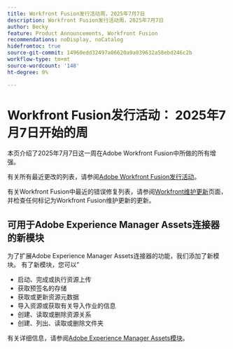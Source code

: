 ```yaml
---
title: Workfront Fusion发行活动周，2025年7月7日
description: Workfront Fusion发行活动周，2025年7月7日
author: Becky
feature: Product Announcements, Workfront Fusion
recommendations: noDisplay, noCatalog
hidefromtoc: true
source-git-commit: 14960edd32497a06620a9a039632a58ebd246c2b
workflow-type: tm+mt
source-wordcount: '148'
ht-degree: 0%

---
```


# Workfront Fusion发行活动： 2025年7月7日开始的周

本页介绍了2025年7月7日这一周在Adobe Workfront Fusion中所做的所有增强。

有关所有最近更改的列表，请参阅[Adobe Workfront Fusion发行活动](/help/workfront-fusion/fusion-product-releases/fusion-release-activity.md)。

有关Workfront Fusion中最近的错误修复列表，请参阅[Workfront维护更新](https://experienceleague.adobe.com/zh-hans/docs/workfront-known-issues/releases/current-updates)页面，并检查任何标记为Workfront Fusion维护更新的更新。

## 可用于Adobe Experience Manager Assets连接器的新模块

为了扩展Adobe Experience Manager Assets连接器的功能，我们添加了新模块。 有了新模块，您可以”

* 启动、完成或执行资源上传
* 获取预签名的存储
* 获取或更新资源元数据
* 导入资源或获取有关导入作业的信息
* 创建、读取或删除资源关系
* 创建、列出、读取或删除文件夹

有关详细信息，请参阅[Adobe Experience Manager Assets模块](/help/workfront-fusion/references/apps-and-modules/adobe-connectors/aem-assets-modules.md)。
